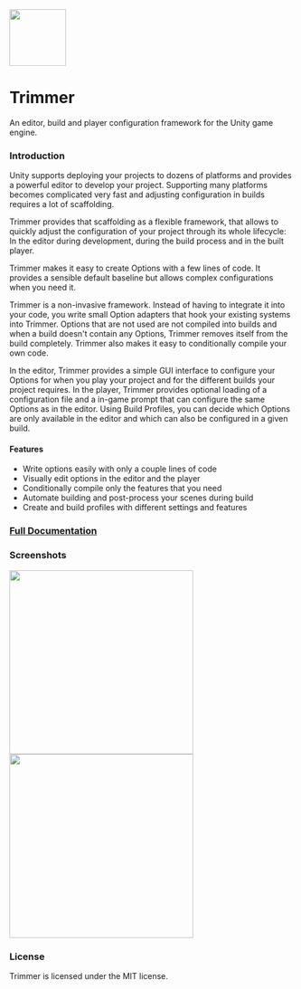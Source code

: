 <img src="https://sttz.ch/trimmer/images/icon.svg" width="100" />

# Trimmer

An editor, build and player configuration framework for the Unity game engine.

### Introduction

Unity supports deploying your projects to dozens of platforms and provides a powerful editor to develop your project. Supporting many platforms becomes complicated very fast and adjusting configuration in builds requires a lot of scaffolding.

Trimmer provides that scaffolding as a flexible framework, that allows to quickly adjust the configuration of your project through its whole lifecycle: In the editor during development, during the build process and in the built player.

Trimmer makes it easy to create Options with a few lines of code. It provides a sensible default baseline but allows complex configurations when you need it.

Trimmer is a non-invasive framework. Instead of having to integrate it into your code, you write small Option adapters that hook your existing systems into Trimmer. Options that are not used are not compiled into builds and when a build doesn't contain any Options, Trimmer removes itself from the build completely. Trimmer also makes it easy to conditionally compile your own code.

In the editor, Trimmer provides a simple GUI interface to configure your Options for when you play your project and for the different builds your project requires. In the player, Trimmer provides optional loading of a configuration file and a in-game prompt that can configure the same Options as in the editor. Using Build Profiles, you can decide which Options are only available in the editor and which can also be configured in a given build.

#### Features
* Write options easily with only a couple lines of code
* Visually edit options in the editor and the player
* Conditionally compile only the features that you need
* Automate building and post-process your scenes during build
* Create and build profiles with different settings and features

### [Full Documentation](https://sttz.ch/trimmer/)

### Screenshots

<img src="https://sttz.ch/trimmer/images/build_profile.png" width="325" /> <img src="https://sttz.ch/trimmer/images/editor_profile.png" width="325" />

### License
Trimmer is licensed under the MIT license.
